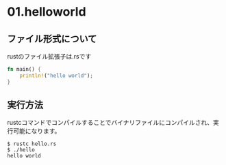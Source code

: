 # 01.helloworld

## ファイル形式について
rustのファイル拡張子は.rsです

```rust|hello.rs
fn main() {
	println!("hello world");
}
```

## 実行方法
rustcコマンドでコンパイルすることでバイナリファイルにコンパイルされ、実行可能になります。

```
$ rustc hello.rs 
$ ./hello 
hello world
```